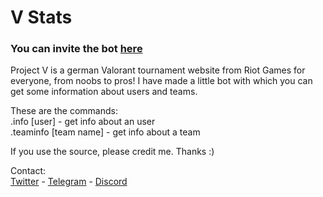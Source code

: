 # V Stats
### You can invite the bot [here](https://discord.com/api/oauth2/authorize?client_id=942414604234027008&permissions=67584&scope=bot)

Project V is a german Valorant tournament website from Riot Games for everyone, from noobs to pros! I have made a little bot with which you can get some information about users and teams.

These are the commands:<br>
.info [user] - get info about an user<br>
.teaminfo [team name] - get info about a team<br>

If you use the source, please credit me. Thanks :)

Contact:<br>
[Twitter](https://twitter.com/341jasper) - [Telegram](https://t.me/rcntly) - [Discord](https://discord.com/users/818928136825733170)
